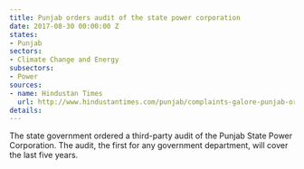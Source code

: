 ```yaml
---
title: Punjab orders audit of the state power corporation
date: 2017-08-30 00:00:00 Z
states:
- Punjab
sectors:
- Climate Change and Energy
subsectors:
- Power
sources:
- name: Hindustan Times
  url: http://www.hindustantimes.com/punjab/complaints-galore-punjab-orders-third-party-audit-of-pspcl/story-3cf4lvj1wkmjYBD5AsWU5O.html
details: 
---
```


The state government ordered a third-party audit of the Punjab State Power Corporation. The audit, the first for any government department, will cover the last five years. 
